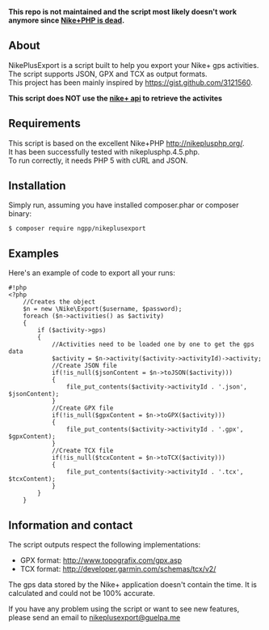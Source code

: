 **This repo is not maintained and the script most likely doesn't work anymore since [Nike+PHP is dead](https://nikeplusphp.org/).**

## About ##

NikePlusExport is a script built to help you export your Nike+ gps activities.  
The script supports JSON, GPX and TCX as output formats.  
This project has been mainly inspired by https://gist.github.com/3121560.

**This script does NOT use the [nike+ api](http://developer.nike.com/) to retrieve the activites**

## Requirements ##

This script is based on the excellent Nike+PHP http://nikeplusphp.org/.  
It has been successfully tested with nikeplusphp.4.5.php.  
To run correctly, it needs PHP 5 with cURL and JSON.

## Installation ##

Simply run, assuming you have installed composer.phar or composer binary:

    $ composer require ngpp/nikeplusexport

## Examples ##

Here's an example of code to export all your runs:

    #!php
    <?php
        //Creates the object
        $n = new \Nike\Export($username, $password);
        foreach ($n->activities() as $activity)
        {
            if ($activity->gps)
            {
                //Activities need to be loaded one by one to get the gps data
                $activity = $n->activity($activity->activityId)->activity;
                //Create JSON file
                if(!is_null($jsonContent = $n->toJSON($activity)))
                {
                    file_put_contents($activity->activityId . '.json', $jsonContent);
                }
                //Create GPX file
                if(!is_null($gpxContent = $n->toGPX($activity)))
                {
                    file_put_contents($activity->activityId . '.gpx', $gpxContent);
                }
                //Create TCX file
                if(!is_null($tcxContent = $n->toTCX($activity)))
                {
                    file_put_contents($activity->activityId . '.tcx', $tcxContent);
                }
            }
        }

## Information and contact ##

The script outputs respect the following implementations:

* GPX format: http://www.topografix.com/gpx.asp
* TCX format: http://developer.garmin.com/schemas/tcx/v2/

The gps data stored by the Nike+ application doesn't contain the time. It is calculated and could not be 100% accurate.

If you have any problem using the script or want to see new features, please send an email to nikeplusexport@guelpa.me
